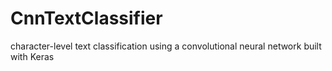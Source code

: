 # CnnTextClassifier
 character-level text classification using a convolutional neural network built with Keras
